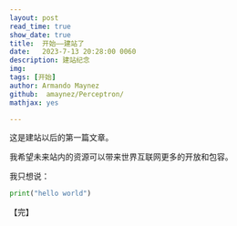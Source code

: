 ```yaml
---
layout: post
read_time: true
show_date: true
title:  开始——建站了
date:   2023-7-13 20:28:00 0060
description: 建站纪念
img:  
tags: [开始]
author: Armando Maynez
github:  amaynez/Perceptron/
mathjax: yes

---
```


这是建站以后的第一篇文章。

我希望未来站内的资源可以带来世界互联网更多的开放和包容。

我只想说：

```python
print("hello world")
```

【完】
